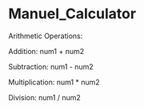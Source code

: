 # Manuel_Calculator

Arithmetic Operations:

Addition: num1 + num2

Subtraction: num1 - num2

Multiplication: num1 * num2

Division: num1 / num2
